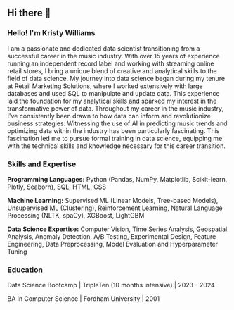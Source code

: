 ## Hi there 👋

<!--
**djworthy/djworthy** is a ✨ _special_ ✨ repository because its `README.md` (this file) appears on your GitHub profile.

Here are some ideas to get you started:

- 🔭 I’m currently working on ...
- 🌱 I’m currently learning ...
- 👯 I’m looking to collaborate on ...
- 🤔 I’m looking for help with ...
- 💬 Ask me about ...
- 📫 How to reach me: ...
- 😄 Pronouns: ...
- ⚡ Fun fact: ...
-->
<h3>Hello! I'm Kristy Williams </h3> 

I am a passionate and dedicated data scientist transitioning from a successful career in the music industry. With over 15 years of experience running an independent record label and working with streaming online retail stores, I bring a unique blend of creative and analytical skills to the field of data science. My journey into data science began during my tenure at Retail Marketing Solutions, where I worked extensively with large databases and used SQL to manipulate and update data. This experience laid the foundation for my analytical skills and sparked my interest in the transformative power of data. Throughout my career in the music industry, I've consistently been drawn to how data can inform and revolutionize business strategies. Witnessing the use of AI in predicting music trends and optimizing data within the industry has been particularly fascinating. This fascination led me to pursue formal training in data science, equipping me with the technical skills and knowledge necessary for this career transition.


<h3>Skills and Expertise</h3>

<b>Programming Languages:</b> Python (Pandas, NumPy, Matplotlib, Scikit-learn, Plotly, Seaborn), SQL, HTML, CSS

<b>Machine Learning:</b> Supervised ML (Linear Models, Tree-based Models), Unsupervised ML (Clustering), Reinforcement Learning, Natural Language Processing (NLTK, spaCy), XGBoost, LightGBM

<b>Data Science Expertise:</b> Computer Vision, Time Series Analysis, Geospatial Analysis, Anomaly Detection, A/B Testing, Experimental Design, Feature Engineering, Data Preprocessing, Model Evaluation and Hyperparameter Tuning


<h3>Education</h3>

Data Science Bootcamp | TripleTen (10 months intensive) | 2023 - 2024

BA in Computer Science | Fordham University | 2001





